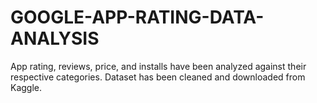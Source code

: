 # GOOGLE-APP-RATING-DATA-ANALYSIS
App rating, reviews, price, and installs have been analyzed against their respective categories. Dataset has been cleaned and downloaded from Kaggle.
